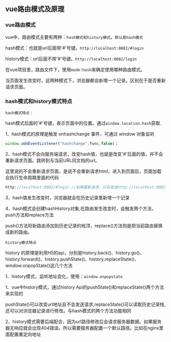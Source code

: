 ## vue路由模式及原理

### vue路由模式

vue中，路由模式主要有两种：`hash模式和history模式`。`默认是hash模式`

hash模式：也就是url后面带'#'号键。`http://localhost:8082/#login`

history模式：url后面不带'#'号键。`http://localhost:8082/login`

在vue项目里，路由文件下，使用`mode:hash`来确定使用哪种路由模式。

当页面发生改变时，这两种模式下，浏览器都会新增一个记录。区别在于是否重新请求页面。

### hash模式和history模式特点

`hash模式特点：`

hash模式后面的'#'号键，表示页面中的位置。通过`window.location.hash`获取.

1、hash模式的原理是触发 onhashchange 事件，可通过 window 对象监听

```js
window.addEventListener("hashchange",func,false)；
```

2、hash模式不会向服务端请求，改变hash值，也就是改变'#'后面的值，并不会重新请求页面。跳转到与当前URL同文档的url。

这里说的不会重新请求页面，是说不会重新请求html，进入到页面后，页面加载会执行生命周期里面的代码

```js
http://localhost:8082/#login //如果重新请求，只会发送http://localhost:8082,所以不会重新请求页面
```

3、hash值发生改变时，浏览器就会在历史记录里新增一个记录

4、hash模式会创建hashHistory对象,在路由发生改变时，会触发两个方法，push方法和replace方法

push()方法将新路由添加到历史记录的栈顶，replace()方法则是把当前路由替换成新的路由。

`history模式特点`

history 的原理是利用H5的api，分别是history.back()、history.go()、history.forward()、history.pushState()、history.replaceState()、window.onpopState()这几个方法

1、history模式，监听地址变化，使用：`window.onpopstate`

1、vue中history模式，通过history Api的pushState()和replaceState()两个方法来实现的

pushState()可以改变url地址且不会发送请求,replaceState()可以读取历史记录栈,还可以对浏览器记录进行修改。与hash模式的两个方法功能相同

2、history模式需要后端配合，因为url路径修改后会请求服务器数据。如果服务器无响应就会出现404错误。所以需要服务器配置一个默认路径。比如在nginx里面配置重定向地址










